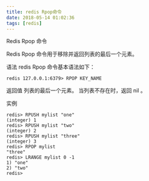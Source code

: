 ```yaml
---
title: redis Rpop命令
date: 2018-05-14 01:02:36
tags: [redis]
---
```



Redis Rpop 命令

Redis Rpop 命令用于移除并返回列表的最后一个元素。


语法
redis Rpop 命令基本语法如下：

	redis 127.0.0.1:6379> RPOP KEY_NAME 

返回值
列表的最后一个元素。 当列表不存在时，返回 nil 。

实例

	redis> RPUSH mylist "one"
	(integer) 1
	redis> RPUSH mylist "two"
	(integer) 2
	redis> RPUSH mylist "three"
	(integer) 3
	redis> RPOP mylist
	"three"
	redis> LRANGE mylist 0 -1
	1) "one"
	2) "two"
	redis> 